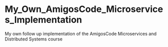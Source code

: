 # My_Own_AmigosCode_Microservices_Implementation
My own follow up implementation of the AmigosCode Microservices and Distributed Systems course 
